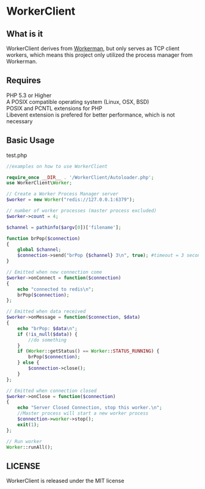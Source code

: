 # WorkerClient

## What is it
WorkerClient derives from [Workerman](https://github.com/walkor/Workerman), but only serves as TCP client workers, which means this project only utilized the process manager from Workerman.

## Requires

PHP 5.3 or Higher  
A POSIX compatible operating system (Linux, OSX, BSD)  
POSIX and PCNTL extensions for PHP  
Libevent extension is prefered for better performance, which is not necessary

## Basic Usage

test.php
```php
//examples on how to use WorkerClient

require_once __DIR__ . '/WorkerClient/Autoloader.php';
use WorkerClient\Worker;

// Create a Worker Process Manager server
$worker = new Worker("redis://127.0.0.1:6379");

// number of worker processes (master process excluded)
$worker->count = 4;

$channel = pathinfo($argv[0])['filename'];

function brPop($connection)
{
    global $channel;
    $connection->send("brPop {$channel} 3\n", true); #timeout = 3 seconds
}

// Emitted when new connection come
$worker->onConnect = function($connection)
{
    echo "connected to redis\n";
    brPop($connection);
};

// Emitted when data received
$worker->onMessage = function($connection, $data)
{
    echo "brPop: $data\n";
    if (!is_null($data)) {
        //do something
    }
    if (Worker::getStatus() == Worker::STATUS_RUNNING) {
        brPop($connection);
    } else {
        $connection->close();
    }
};

// Emitted when connection closed
$worker->onClose = function($connection)
{
    echo "Server Closed Connection, stop this worker.\n";
    //Master process will start a new worker process
    $connection->worker->stop(); 
    exit(1);
};

// Run worker
Worker::runAll();
```

## LICENSE

WorkerClient is released under the MIT license
